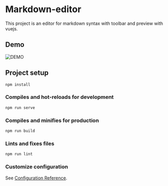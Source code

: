 # Markdown-editor

This project is an editor for markdown syntax with toolbar and preview with vuejs.

## Demo

![DEMO](https://cdn.discordapp.com/attachments/848993640231731200/860134616505778216/unknown.png)

## Project setup

```
npm install
```

### Compiles and hot-reloads for development

```
npm run serve
```

### Compiles and minifies for production

```
npm run build
```

### Lints and fixes files

```
npm run lint
```

### Customize configuration

See [Configuration Reference](https://cli.vuejs.org/config/).
